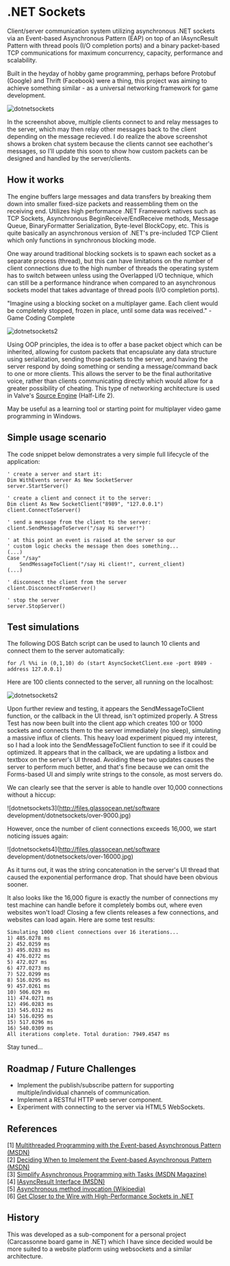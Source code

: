 .NET Sockets
============

Client/server communication system utilizing asynchronous .NET sockets via an Event-based Asynchronous Pattern (EAP) on top of an IAsyncResult Pattern with thread pools (I/O completion ports) and a binary packet-based TCP communications for maximum concurrency, capacity, performance and scalability.

Built in the heyday of hobby game programming, perhaps before Protobuf (Google) and Thrift (Facebook) were a thing, this project was aiming to achieve something similar - as a universal networking framework for game development.

![dotnetsockets](http://files.glassocean.net/github/dotnetsockets.png)

In the screenshot above, multiple clients connect to and relay messages to the server, which may then relay other messages back to the client depending on the message recieved. I do realize the above screenshot shows a broken chat system because the clients cannot see eachother's messages, so I'll update this soon to show how custom packets can be designed and handled by the server/clients.

How it works
------------

The engine buffers large messages and data transfers by breaking them down into smaller fixed-size packets and reassembling them on the receiving end. Utilizes high performance .NET Framework natives such as TCP Sockets, Asynchronous BeginReceive/EndReceive methods, Message Queue, BinaryFormatter Serialization, Byte-level BlockCopy, etc. This is quite basically an asynchronous version of .NET's pre-included TCP Client which only functions in synchronous blocking mode.

One way around traditional blocking sockets is to spawn each socket as a separate process (thread), but this can have limitations on the number of client connections due to the high number of threads the operating system has to switch between unless using the Overlapped I/O technique, which can still be a performance hindrance when compared to an asynchronous sockets model that takes advantage of thread pools (I/O completion ports).  

"Imagine using a blocking socket on a multiplayer game. Each client would be completely stopped, frozen in place, until some data was received." -Game Coding Complete

![dotnetsockets2](http://files.glassocean.net/github/dotnetsockets2.jpg)

Using OOP principles, the idea is to offer a base packet object which can be inherited, allowing for custom packets that encapsulate any data structure using serialization, sending those packets to the server, and having the server respond by doing something or sending a message/command back to one or more clients. This allows the server to be the final authoritative voice, rather than clients communicating directly which would allow for a greater possibility of cheating. This type of networking architecture is used in Valve's [Source Engine](https://developer.valvesoftware.com/wiki/Source_Multiplayer_Networking) (Half-Life 2).

May be useful as a learning tool or starting point for multiplayer video game programming in Windows.

Simple usage scenario
---------------------

The code snippet below demonstrates a very simple full lifecycle of the application:
```VB.net
' create a server and start it:
Dim WithEvents server As New SocketServer
server.StartServer()

' create a client and connect it to the server:
Dim client As New SocketClient("8989", "127.0.0.1")
client.ConnectToServer()

' send a message from the client to the server:
client.SendMessageToServer("/say Hi server!")

' at this point an event is raised at the server so our
' custom logic checks the message then does something...
(...)
Case "/say"
    SendMessageToClient("/say Hi client!", current_client)
(...)

' disconnect the client from the server
client.DisconnectFromServer()

' stop the server
server.StopServer()
```

Test simulations
----------------
The following DOS Batch script can be used to launch 10 clients and connect them to the server automatically:
```Batchfile
for /l %%i in (0,1,10) do (start AsyncSocketClient.exe -port 8989 -address 127.0.0.1)
```

Here are 100 clients connected to the server, all running on the localhost:

![dotnetsockets2](http://files.glassocean.net/github/dotnetsockets3.png)

Upon further review and testing, it appears the SendMessageToClient function, or the callback in the UI thread, isn't optimized properly. A Stress Test has now been built into the client app which creates 100 or 1000 sockets and connects them to the server immediately (no sleep), simulating a massive influx of clients. This heavy load experiment piqued my interest, so I had a look into the SendMessageToClient function to see if it could be optimized. It appears that in the callback, we are updating a listbox and textbox on the server's UI thread. Avoiding these two updates causes the server to perform much better, and that's fine because we can omit the Forms-based UI and simply write strings to the console, as most servers do.

We can clearly see that the server is able to handle over 10,000 connections without a hiccup:

![dotnetsockets3](http://files.glassocean.net/software development/dotnetsockets/over-9000.jpg)

However, once the number of client connections exceeds 16,000, we start noticing issues again:

![dotnetsockets4](http://files.glassocean.net/software development/dotnetsockets/over-16000.jpg)

As it turns out, it was the string concatenation in the server's UI thread that caused the exponential performance drop. That should have been obvious sooner.

It also looks like the 16,000 figure is exactly the number of connections my test machine can handle before it completely bombs out, where even websites won't load! Closing a few clients releases a few connections, and websites can load again. Here are some test results:

    Simulating 1000 client connections over 16 iterations...
    1) 485.0278 ms
    2) 452.0259 ms
    3) 495.0283 ms
    4) 476.0272 ms
    5) 472.027 ms
    6) 477.0273 ms
    7) 522.0299 ms
    8) 516.0295 ms
    9) 457.0261 ms
    10) 506.029 ms
    11) 474.0271 ms
    12) 496.0283 ms
    13) 545.0312 ms
    14) 516.0295 ms
    15) 517.0296 ms
    16) 540.0309 ms
    All iterations complete. Total duration: 7949.4547 ms

Stay tuned...

Roadmap / Future Challenges
---------------------------
* Implement the publish/subscribe pattern for supporting multiple/individual channels of communication.
* Implement a RESTful HTTP web server component.
* Experiment with connecting to the server via HTML5 WebSockets.

References
----------
[1] [Multithreaded Programming with the Event-based Asynchronous Pattern (MSDN)](http://msdn.microsoft.com/en-us/library/hkasytyf.aspx)  
[2] [Deciding When to Implement the Event-based Asynchronous Pattern (MSDN)](http://msdn.microsoft.com/en-us/library/ms228966.aspx)  
[3] [Simplify Asynchronous Programming with Tasks (MSDN Magazine)](http://msdn.microsoft.com/en-us/magazine/ff959203.aspx)  
[4] [IAsyncResult Interface (MSDN)](http://msdn.microsoft.com/en-us/library/system.iasyncresult.aspx)  
[5] [Asynchronous method invocation (Wikipedia)](http://en.wikipedia.org/wiki/Asynchronous_method_invocation)  
[6] [Get Closer to the Wire with High-Performance Sockets in .NET](http://msdn.microsoft.com/en-us/magazine/cc300760.aspx)

History
-------

This was developed as a sub-component for a personal project (Carcassonne board game in .NET) which I have since decided would be more suited to a website platform using websockets and a similar architecture.
